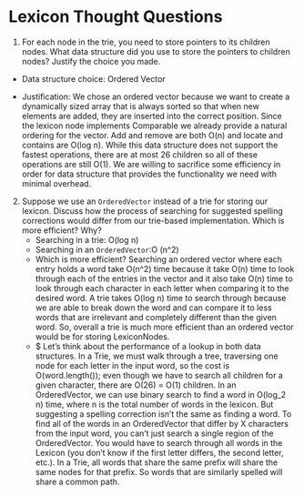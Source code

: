# Lexicon Thought Questions

 1. For each node in the trie, you need to store pointers to its children nodes.
 What data structure did you use to store the pointers to children nodes?
 Justify the choice you made.

   * Data structure choice:
   Ordered Vector

   * Justification:
   We chose an ordered vector because we want to create a dynamically sized array
   that is always sorted so that when new elements are added, they are inserted into the correct position. Since the lexicon node implements Comparable<LexiconNode> we already provide a natural ordering for the vector. Add and remove are both O(n) and locate and contains are O(log n). While this data structure does not support the fastest operations, there are at most 26 children so all of these operations are still O(1). We are willing to sacrifice some efficiency in order for data structure that provides the functionality we need with minimal overhead.

2. Suppose we use an `OrderedVector` instead of a trie for storing our lexicon. Discuss how the process of searching for suggested spelling corrections would differ from our trie-based implementation. Which is more efficient? Why?
   * Searching in a trie: O(log n)
   * Searching in an `OrderedVector`:O (n^2)
   * Which is more efficient? Searching an ordered vector where each entry holds a word take O(n^2) time because it take O(n) time to look through each of the entries in the vector and it also take O(n) time to look through each character in each letter when comparing it to the desired word. A trie takes O(log n) time to search through because we are able to break down the word and can compare it to less words that are irrelevant and completely different than the given word. So, overall a trie is much more efficient than an ordered vector would be for storing LexiconNodes.
   * $ Let’s think about the performance of a lookup in both data structures. In a Trie, we must walk through a tree, traversing one node for each letter in the input word, so the cost is O(word.length()); even though we have to search all children for a given character, there are O(26) = O(1) children. In an OrderedVector, we can use binary search to find a word in O(log_2 n) time, where n is the total number of words in the lexicon. But suggesting a spelling correction isn’t the same as finding a word. To find all of the words in an OrderedVector that differ by X characters from the input word, you can’t just search a single region of the OrderedVector. You would have to search through all words in the Lexicon (you don’t know if the first letter differs, the second letter, etc.). In a Trie, all words that share the same prefix will share the same nodes for that prefix. So words that are similarly spelled will share a common path. 
